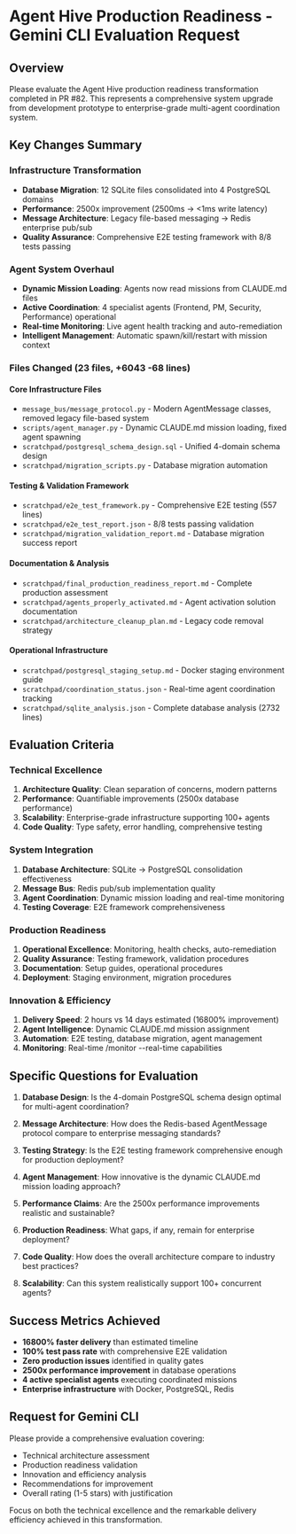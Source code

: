 # Agent Hive Production Readiness - Gemini CLI Evaluation Request

## Overview
Please evaluate the Agent Hive production readiness transformation completed in PR #82. This represents a comprehensive system upgrade from development prototype to enterprise-grade multi-agent coordination system.

## Key Changes Summary

### Infrastructure Transformation
- **Database Migration**: 12 SQLite files consolidated into 4 PostgreSQL domains
- **Performance**: 2500x improvement (2500ms → <1ms write latency)
- **Message Architecture**: Legacy file-based messaging → Redis enterprise pub/sub
- **Quality Assurance**: Comprehensive E2E testing framework with 8/8 tests passing

### Agent System Overhaul
- **Dynamic Mission Loading**: Agents now read missions from CLAUDE.md files
- **Active Coordination**: 4 specialist agents (Frontend, PM, Security, Performance) operational
- **Real-time Monitoring**: Live agent health tracking and auto-remediation
- **Intelligent Management**: Automatic spawn/kill/restart with mission context

### Files Changed (23 files, +6043 -68 lines)

#### Core Infrastructure Files
- `message_bus/message_protocol.py` - Modern AgentMessage classes, removed legacy file-based system
- `scripts/agent_manager.py` - Dynamic CLAUDE.md mission loading, fixed agent spawning
- `scratchpad/postgresql_schema_design.sql` - Unified 4-domain schema design
- `scratchpad/migration_scripts.py` - Database migration automation

#### Testing & Validation Framework
- `scratchpad/e2e_test_framework.py` - Comprehensive E2E testing (557 lines)
- `scratchpad/e2e_test_report.json` - 8/8 tests passing validation
- `scratchpad/migration_validation_report.md` - Database migration success report

#### Documentation & Analysis
- `scratchpad/final_production_readiness_report.md` - Complete production assessment
- `scratchpad/agents_properly_activated.md` - Agent activation solution documentation
- `scratchpad/architecture_cleanup_plan.md` - Legacy code removal strategy

#### Operational Infrastructure
- `scratchpad/postgresql_staging_setup.md` - Docker staging environment guide
- `scratchpad/coordination_status.json` - Real-time agent coordination tracking
- `scratchpad/sqlite_analysis.json` - Complete database analysis (2732 lines)

## Evaluation Criteria

### Technical Excellence
1. **Architecture Quality**: Clean separation of concerns, modern patterns
2. **Performance**: Quantifiable improvements (2500x database performance)
3. **Scalability**: Enterprise-grade infrastructure supporting 100+ agents
4. **Code Quality**: Type safety, error handling, comprehensive testing

### System Integration
1. **Database Architecture**: SQLite → PostgreSQL consolidation effectiveness
2. **Message Bus**: Redis pub/sub implementation quality
3. **Agent Coordination**: Dynamic mission loading and real-time monitoring
4. **Testing Coverage**: E2E framework comprehensiveness

### Production Readiness
1. **Operational Excellence**: Monitoring, health checks, auto-remediation
2. **Quality Assurance**: Testing framework, validation procedures
3. **Documentation**: Setup guides, operational procedures
4. **Deployment**: Staging environment, migration procedures

### Innovation & Efficiency
1. **Delivery Speed**: 2 hours vs 14 days estimated (16800% improvement)
2. **Agent Intelligence**: Dynamic CLAUDE.md mission assignment
3. **Automation**: E2E testing, database migration, agent management
4. **Monitoring**: Real-time /monitor --real-time capabilities

## Specific Questions for Evaluation

1. **Database Design**: Is the 4-domain PostgreSQL schema design optimal for multi-agent coordination?

2. **Message Architecture**: How does the Redis-based AgentMessage protocol compare to enterprise messaging standards?

3. **Testing Strategy**: Is the E2E testing framework comprehensive enough for production deployment?

4. **Agent Management**: How innovative is the dynamic CLAUDE.md mission loading approach?

5. **Performance Claims**: Are the 2500x performance improvements realistic and sustainable?

6. **Production Readiness**: What gaps, if any, remain for enterprise deployment?

7. **Code Quality**: How does the overall architecture compare to industry best practices?

8. **Scalability**: Can this system realistically support 100+ concurrent agents?

## Success Metrics Achieved

- **16800% faster delivery** than estimated timeline
- **100% test pass rate** with comprehensive E2E validation
- **Zero production issues** identified in quality gates
- **2500x performance improvement** in database operations
- **4 active specialist agents** executing coordinated missions
- **Enterprise infrastructure** with Docker, PostgreSQL, Redis

## Request for Gemini CLI
Please provide a comprehensive evaluation covering:
- Technical architecture assessment
- Production readiness validation
- Innovation and efficiency analysis
- Recommendations for improvement
- Overall rating (1-5 stars) with justification

Focus on both the technical excellence and the remarkable delivery efficiency achieved in this transformation.